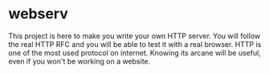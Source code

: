 # webserv
This project is here to make you write your own HTTP server. You will follow the real HTTP RFC and you will be able to test it with a real browser. HTTP is one of the most used protocol on internet. Knowing its arcane will be useful, even if you won't be working on a website.
